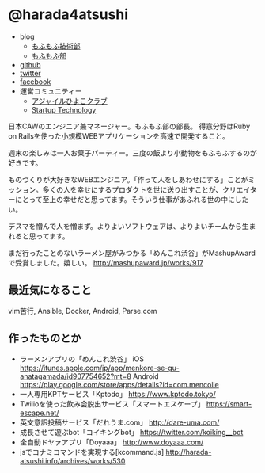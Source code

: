 # @harada4atsushi

- blog
  - [もふもふ技術部](http://j-caw.co.jp/blog/)
  - [もふもふ部](http://blog.j-caw.co.jp/)
- [github](https://github.com/harada4atsushi)
- [twitter](https://twitter.com/harada4atsushi)
- [facebook](https://www.facebook.com/harada.at.sea4)
- 運営コミュニティー
  - [アジャイルひよこクラブ](https://manage.doorkeeper.jp/groups/agile-hiyoko-club)
  - [Startup Technology](https://www.facebook.com/groups/562193277127359/)

日本CAWのエンジニア兼マネージャー。もふもふ部の部長。
得意分野はRuby on Railsを使った小規模WEBアプリケーションを高速で開発すること。

週末の楽しみは一人お菓子パーティー。三度の飯より小動物をもふもふするのが好きです。

ものづくりが大好きなWEBエンジニア。「作って人をしあわせにする」ことがミッション。多くの人を幸せにするプロダクトを世に送り出すことが、クリエイターにとって至上の幸せだと思ってます。そういう仕事があふれる世の中にしたい。

デスマを憎んで人を憎まず。よりよいソフトウェアは、よりよいチームから生まれると思ってます。

まだ行ったことのないラーメン屋がみつかる「めんこれ渋谷」がMashupAwardで受賞しました。嬉しい。
http://mashupaward.jp/works/917

## 最近気になること
vim苦行, Ansible, Docker, Android, Parse.com

## 作ったものとか
- ラーメンアプリの「めんこれ渋谷」
iOS https://itunes.apple.com/jp/app/menkore-se-gu-anatagamada/id907754652?mt=8
Android https://play.google.com/store/apps/details?id=com.mencolle
- 一人専用KPTサービス「Kptodo」
https://www.kptodo.tokyo/
- Twilioを使った飲み会脱出サービス「スマートエスケープ」
https://smart-escape.net/
- 英文意訳投稿サービス「だれうま.com」
http://dare-uma.com/
- 成長させて遊ぶbot「コイキングbot」
https://twitter.com/koiking__bot
- 全自動ドヤァアプリ「Doyaaa」
http://www.doyaaa.com/
- jsでコナミコマンドを実現する[kcommand.js]
http://harada-atsushi.info/archives/works/530

